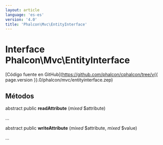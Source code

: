 ```yaml
---
layout: article
language: 'es-es'
version: '4.0'
title: 'Phalcon\Mvc\EntityInterface'
---
```

# Interface **Phalcon\Mvc\EntityInterface**

[Código fuente en GitHub](https://github.com/phalcon/cphalcon/tree/v{{ page.version }}.0/phalcon/mvc/entityinterface.zep)

## Métodos

abstract public **readAttribute** (*mixed* $attribute)

...

abstract public **writeAttribute** (*mixed* $attribute, *mixed* $value)

...